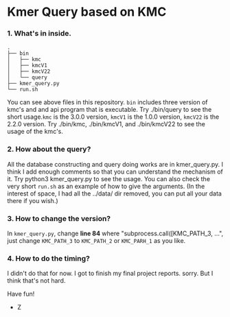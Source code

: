 Kmer Query based on KMC
==================================

### 1. What's in inside.
    .
    ├── bin
    │   ├── kmc
    │   ├── kmcV1
    │   ├── kmcV22
    │   └── query
    ├── kmer_query.py
    └── run.sh

You can see above files in this repository.
`bin` includes three version of kmc's and and api program that is executable. Try ./bin/query to see the short usage.`kmc` is the 3.0.0 version, `kmcV1` is the 1.0.0 version, `kmcV22` is the 2.2.0 version. Try ./bin/kmc, ./bin/kmcV1, and ./bin/kmcV22 to see the usage of the kmc's.

### 2. How about the query?
All the database constructing and query doing works are in kmer_query.py. I think I add enough comments so that you can understand the mechanism of it. Try python3 kmer_query.py to see the usage. You can also check the very short `run.sh` as an example of how to give the arguments. (In the interest of space, I had all the ../data/ dir removed, you can put all your data there if you wish.)

### 3. How to change the version?
In `kmer_query.py`, change __line 84__ where "subprocess.call([KMC_PATH_3, ...", just change `KMC_PATH_3` to `KMC_PATH_2` or `KMC_PARH_1` as you like.

### 4. How to do the timing?
I didn't do that for now. I got to finish my final project reports. sorry. But I think that's not hard.

Have fun!

- Z
